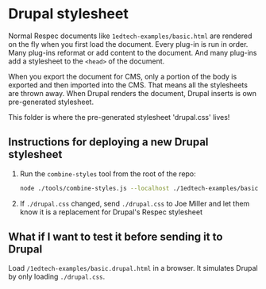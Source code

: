 # Drupal stylesheet

Normal Respec documents like `1edtech-examples/basic.html` are rendered on the fly when you first load the document. Every plug-in is run in order. Many plug-ins reformat or add content to the document. And many plug-ins add a stylesheet to the `<head>` of the document.

When you export the document for CMS, only a portion of the body is exported and then imported into the CMS. That means all the stylesheets are thrown away. When Drupal renders the document, Drupal inserts is own pre-generated stylesheet.

This folder is where the pre-generated stylesheet 'drupal.css' lives!

## Instructions for deploying a new Drupal stylesheet

1. Run the `combine-styles` tool from the root of the repo:

   ```bash
   node ./tools/combine-styles.js --localhost ./1edtech-examples/basic.html ./src/1edtech/styles/drupal.css
   ```

2. If `./drupal.css` changed, send `./drupal.css` to Joe Miller and let them know it is a replacement for Drupal's Respec stylesheet

## What if I want to test it before sending it to Drupal

Load `/1edtech-examples/basic.drupal.html` in a browser. It simulates Drupal by only loading `./drupal.css`.
